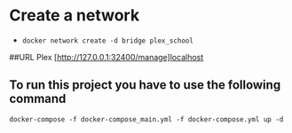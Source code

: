 
# Create a network
- `docker network create -d bridge plex_school`

##URL Plex 
[http://127.0.0.1:32400/manage]localhost


## To run this project you have to use the following command
`docker-compose -f docker-compose_main.yml -f docker-compose.yml up -d`
<!-- - `docker-compose up -d` -->